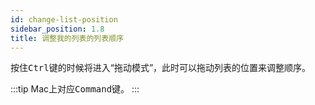 ```yaml
---
id: change-list-position
sidebar_position: 1.8
title: 调整我的列表的列表顺序
---
```


按住<kbd>Ctrl</kbd>键的时候将进入“拖动模式”，此时可以拖动列表的位置来调整顺序。

:::tip
Mac上对应<kbd>Command</kbd>键。
:::
